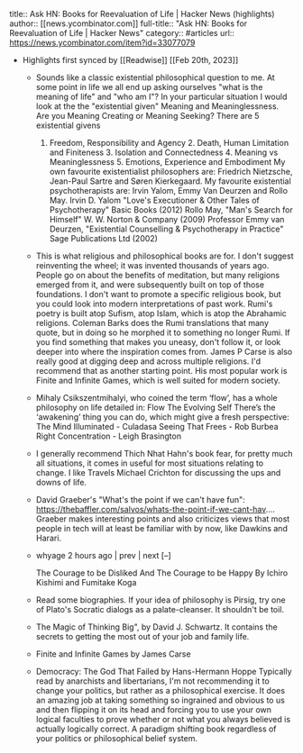 title:: Ask HN: Books for Reevaluation of Life | Hacker News (highlights)
author:: [[news.ycombinator.com]]
full-title:: "Ask HN: Books for Reevaluation of Life | Hacker News"
category:: #articles
url:: https://news.ycombinator.com/item?id=33077079

- Highlights first synced by [[Readwise]] [[Feb 20th, 2023]]
	- Sounds like a classic existential philosophical question to me.
	  At some point in life we all end up asking ourselves "what is the meaning of life" and "who am I"?
	  In your particular situation I would look at the the "existential given" Meaning and Meaninglessness.
	  Are you Meaning Creating or Meaning Seeking?
	  There are 5 existential givens
	  1. Freedom, Responsibility and Agency 2. Death, Human Limitation and Finiteness 3. Isolation and Connectedness 4. Meaning vs Meaninglessness 5. Emotions, Experience and Embodiment
	  My own favourite existentialist philosophers are: Friedrich Nietzsche, Jean-Paul Sartre and Søren Kierkegaard.
	  My favourite existential psychotherapists are: Irvin Yalom, Emmy Van Deurzen and Rollo May.
	  Irvin D. Yalom "Love's Executioner & Other Tales of Psychotherapy" Basic Books (2012) Rollo May, "Man's Search for Himself" W. W. Norton & Company (2009) Professor Emmy van Deurzen, "Existential Counselling & Psychotherapy in Practice" Sage Publications Ltd (2002)
	- This is what religious and philosophical books are for. I don't suggest reinventing the wheel; it was invented thousands of years ago. People go on about the benefits of meditation, but many religions emerged from it, and were subsequently built on top of those foundations.
	  I don't want to promote a specific religious book, but you could look into modern interpretations of past work. Rumi's poetry is built atop Sufism, atop Islam, which is atop the Abrahamic religions. Coleman Barks does the Rumi translations that many quote, but in doing so he morphed it to something no longer Rumi. If you find something that makes you uneasy, don't follow it, or look deeper into where the inspiration comes from.
	  James P Carse is also really good at digging deep and across multiple religions. I'd recommend that as another starting point. His most popular work is Finite and Infinite Games, which is well suited for modern society.
	- Mihaly Csikszentmihalyi, who coined the term ‘flow’, has a whole philosophy on life detailed in:
	  Flow
	  The Evolving Self
	  There’s the ‘awakening’ thing you can do, which might give a fresh perspective:
	  The Mind Illuminated - Culadasa
	  Seeing That Frees - Rob Burbea
	  Right Concentration - Leigh Brasington
	- I generally recommend Thich Nhat Hahn's book fear, for pretty much all situations, it comes in useful for most situations relating to change.
	  I like Travels Michael Crichton for discussing the ups and downs of life.
	- David Graeber's "What's the point if we can't have fun": https://thebaffler.com/salvos/whats-the-point-if-we-cant-hav....
	  Graeber makes interesting points and also criticizes views that most people in tech will at least be familiar with by now, like Dawkins and Harari.
	- whyage 2 hours ago | prev | next [–]
	  
	  The Courage to be Disliked And The Courage to be Happy By Ichiro Kishimi and Fumitake Koga
	- Read some biographies.
	  If your idea of philosophy is Pirsig, try one of Plato's Socratic dialogs as a palate-cleanser. It shouldn't be toil.
	- The Magic of Thinking Big", by David J. Schwartz. It contains the secrets to getting the most out of your job and family life.
	- Finite and Infinite Games by James Carse
	- Democracy: The God That Failed by Hans-Hermann Hoppe
	  Typically read by anarchists and libertarians, I'm not recommending it to change your politics, but rather as a philosophical exercise. It does an amazing job at taking something so ingrained and obvious to us and then flipping it on its head and forcing you to use your own logical faculties to prove whether or not what you always believed is actually logically correct.
	  A paradigm shifting book regardless of your politics or philosophical belief system.